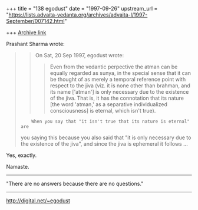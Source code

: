 +++
title = "138 egodust"
date = "1997-09-26"
upstream_url = "https://lists.advaita-vedanta.org/archives/advaita-l/1997-September/007142.html"

+++
[Archive link](https://lists.advaita-vedanta.org/archives/advaita-l/1997-September/007142.html)

Prashant Sharma wrote:
> > On Sat, 20 Sep 1997, egodust wrote:
> >
> > > Even from the vedantic perpective the atman can be equally regarded
> > > as sunya, in the special sense that it can be thought of as merely
> > > a temporal reference point with respect to the jiva (viz. it is
> > > none other than brahman, and its name ['atman'] is only necessary
> > > due to the existence of the jiva.  That is, it has the connotation
> > > that its nature [the word 'atman,' as a separative individualized
> > > consciousness] is eternal, which isn't true).
>
>         When you say that "it isn't true that its nature is eternal" are
> you saying this because you also said that "it is only necessary due to
> the existence of the jiva", and since the jiva is ephemeral it follows
> ...
>

Yes, exactly.

Namaste.

_______________________

"There are no answers
       because
there are no questions."
_______________________

http://digital.net/~egodust

